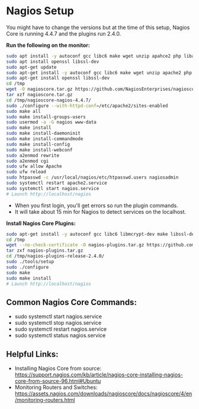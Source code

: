 # Nagios Setup

You might have to change the versions but at the time of this setup, Nagios Core is running 4.4.7 and the plugins run 2.4.0.

**Run the following on the monitor:**
```bash
sudo apt install -y autoconf gcc libc6 make wget unzip apahce2 php libapache2-mod-php7.4 libgd-dev
sudo apt install openssl libssl-dev
sudo apt-get update
sudo apt-get install -y autoconf gcc libc6 make wget unzip apache2 php libapache2-mod-php7.4 libgd-dev
sudo apt-get install openssl libssl-dev
cd /tmp
wget -O nagioscore.tar.gz https://github.com/NagiosEnterprises/nagioscore/archive/nagios-4.4.7.tar.gz
tar xzf nagioscore.tar.gz
cd /tmp/nagioscore-nagios-4.4.7/
sudo ./configure --with-httpd-conf=/etc/apache2/sites-enabled
sudo make all
sudo make install-groups-users
sudo usermod -a -G nagios www-data
sudo make install
sudo make install-daemoninit
sudo make install-commandmode
sudo make install-config
sudo make install-webconf
sudo a2enmod rewrite
sudo a2enmod cgi
sudo ufw allow Apache
sudo ufw reload
sudo htpasswd -c /usr/local/nagios/etc/htpasswd.users nagiosadmin
sudo systemctl restart apache2.service
sudo systemctl start nagios.service
# Launch http://localhost/nagios
```
- When you first login, you'll get errors so run the plugin commands. 
- It will take about 15 min for Nagios to detect services on the localhost. 

**Install Nagios Core Plugins:**
```bash
sudo apt-get install -y autoconf gcc libc6 libmcrypt-dev make libssl-dev wget bc gawk dc build-essential snmp libnet-snmp-perl gettext
cd /tmp
wget --no-check-certificate -O nagios-plugins.tar.gz https://github.com/nagios-plugins/nagios-plugins/archive/release-2.4.0.tar.gz
tar zxf nagios-plugins.tar.gz
cd /tmp/nagios-plugins-release-2.4.0/
sudo ./tools/setup
sudo ./configure
sudo make
sudo make install
# Launch http://localhost/nagios
```

## Common Nagios Core Commands:
- sudo systemctl start nagios.service
- sudo systemctl stop nagios.service
- sudo systemctl restart nagios.service
- sudo systemctl status nagios.service

## Helpful Links:
- Installing Nagios Core from source: https://support.nagios.com/kb/article/nagios-core-installing-nagios-core-from-source-96.html#Ubuntu
- Monitoring Routers and Switches: https://assets.nagios.com/downloads/nagioscore/docs/nagioscore/4/en/monitoring-routers.html
